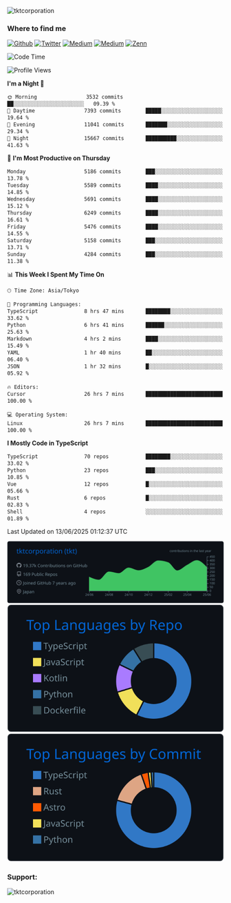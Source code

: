 <p align="left"> <img src="https://komarev.com/ghpvc/?username=tktcorporation&label=Profile%20views&color=0e75b6&style=flat" alt="tktcorporation" /> </p>

<h3>Where to find me</h3>
<p>
<a href="https://github.com/tktcorporation" target="_blank"><img alt="Github" src="https://img.shields.io/badge/GitHub-%2312100E.svg?&style=for-the-badge&logo=Github&logoColor=white" /></a>
<a href="https://twitter.com/tktcorporation" target="_blank"><img alt="Twitter" src="https://img.shields.io/badge/twitter-%231DA1F2.svg?&style=for-the-badge&logo=twitter&logoColor=white" /></a>
<a href="https://www.linkedin.com/in/tktcorporation" target="_blank"><img alt="Medium" src="https://img.shields.io/badge/linkdin-0a66c2.svg?&style=for-the-badge&logo=linkedin&logoColor=white" /></a>
<a href="https://qiita.com/tktcorporation" target="_blank"><img alt="Medium" src="https://img.shields.io/badge/qiita-55C500.svg?&style=for-the-badge&logo=qiita&logoColor=white" /></a>
<a href="https://zenn.dev/tktcorporation" target="_blank"><img alt="Zenn" src="https://img.shields.io/badge/Zenn-3EA8FF.svg?&style=for-the-badge&logo=Zenn&logoColor=white" /></a>
</p>
  
<!--START_SECTION:waka-->
![Code Time](http://img.shields.io/badge/Code%20Time-2%2C448%20hrs%2034%20mins-blue)

![Profile Views](http://img.shields.io/badge/Profile%20Views-1-blue)

**I'm a Night 🦉** 

```text
🌞 Morning                3532 commits        ██░░░░░░░░░░░░░░░░░░░░░░░   09.39 % 
🌆 Daytime                7393 commits        █████░░░░░░░░░░░░░░░░░░░░   19.64 % 
🌃 Evening                11041 commits       ███████░░░░░░░░░░░░░░░░░░   29.34 % 
🌙 Night                  15667 commits       ██████████░░░░░░░░░░░░░░░   41.63 % 
```
📅 **I'm Most Productive on Thursday** 

```text
Monday                   5186 commits        ███░░░░░░░░░░░░░░░░░░░░░░   13.78 % 
Tuesday                  5589 commits        ████░░░░░░░░░░░░░░░░░░░░░   14.85 % 
Wednesday                5691 commits        ████░░░░░░░░░░░░░░░░░░░░░   15.12 % 
Thursday                 6249 commits        ████░░░░░░░░░░░░░░░░░░░░░   16.61 % 
Friday                   5476 commits        ████░░░░░░░░░░░░░░░░░░░░░   14.55 % 
Saturday                 5158 commits        ███░░░░░░░░░░░░░░░░░░░░░░   13.71 % 
Sunday                   4284 commits        ███░░░░░░░░░░░░░░░░░░░░░░   11.38 % 
```


📊 **This Week I Spent My Time On** 

```text
🕑︎ Time Zone: Asia/Tokyo

💬 Programming Languages: 
TypeScript               8 hrs 47 mins       ████████░░░░░░░░░░░░░░░░░   33.62 % 
Python                   6 hrs 41 mins       ██████░░░░░░░░░░░░░░░░░░░   25.63 % 
Markdown                 4 hrs 2 mins        ████░░░░░░░░░░░░░░░░░░░░░   15.49 % 
YAML                     1 hr 40 mins        ██░░░░░░░░░░░░░░░░░░░░░░░   06.40 % 
JSON                     1 hr 32 mins        █░░░░░░░░░░░░░░░░░░░░░░░░   05.92 % 

🔥 Editors: 
Cursor                   26 hrs 7 mins       █████████████████████████   100.00 % 

💻 Operating System: 
Linux                    26 hrs 7 mins       █████████████████████████   100.00 % 
```

**I Mostly Code in TypeScript** 

```text
TypeScript               70 repos            ████████░░░░░░░░░░░░░░░░░   33.02 % 
Python                   23 repos            ███░░░░░░░░░░░░░░░░░░░░░░   10.85 % 
Vue                      12 repos            █░░░░░░░░░░░░░░░░░░░░░░░░   05.66 % 
Rust                     6 repos             █░░░░░░░░░░░░░░░░░░░░░░░░   02.83 % 
Shell                    4 repos             ░░░░░░░░░░░░░░░░░░░░░░░░░   01.89 % 
```




 Last Updated on 13/06/2025 01:12:37 UTC
<!--END_SECTION:waka-->

[![](https://raw.githubusercontent.com/tktcorporation/tktcorporation/master/profile-summary-card-output/github_dark/0-profile-details.svg)](https://github.com/vn7n24fzkq/github-profile-summary-cards)
[![](https://raw.githubusercontent.com/tktcorporation/tktcorporation/master/profile-summary-card-output/github_dark/1-repos-per-language.svg)](https://github.com/vn7n24fzkq/github-profile-summary-cards) [![](https://raw.githubusercontent.com/tktcorporation/tktcorporation/master/profile-summary-card-output/github_dark/2-most-commit-language.svg)](https://github.com/vn7n24fzkq/github-profile-summary-cards)

<h3 align="left">Support:</h3>
<p><a href="https://www.buymeacoffee.com/tktcorporation"> <img align="left" src="https://cdn.buymeacoffee.com/buttons/v2/default-yellow.png" height="50" width="210" alt="tktcorporation" /></a></p><br><br>
